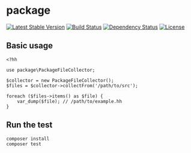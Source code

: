 package
==============================

[![Latest Stable Version](https://poser.pugx.org/holyshared/package/v/stable)](https://packagist.org/packages/holyshared/package)
[![Build Status](https://travis-ci.org/holyshared/package.svg?branch=master)](https://travis-ci.org/holyshared/package)
[![Dependency Status](https://www.versioneye.com/user/projects/5610e428a193340015000009/badge.svg?style=flat)](https://www.versioneye.com/user/projects/5610e428a193340015000009)
[![License](https://poser.pugx.org/holyshared/package/license)](https://packagist.org/packages/holyshared/package)

Basic usage
------------------------------

```hack
<?hh

use package\PackageFileCollector;

$collector = new PackageFileCollector();
$files = $collector->collectFrom('/path/to/src');

foreach ($files->items() as $file) {
    var_dump($file); // /path/to/example.hh
}
```

Run the test
------------------------------

	composer install
	composer test
